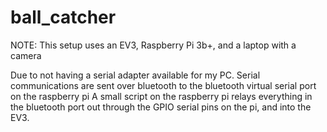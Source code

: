 # ball_catcher

NOTE: This setup uses an EV3, Raspberry Pi 3b+, and a laptop with a camera

Due to not having a serial adapter available for my PC. Serial communications
are sent over bluetooth to the bluetooth virtual serial port on the raspberry pi
A small script on the raspberry pi relays everything in the bluetooth port out
through the GPIO serial pins on the pi, and into the EV3.
